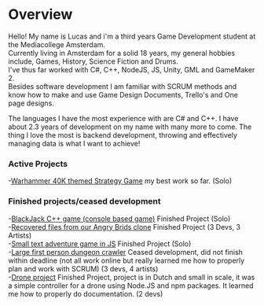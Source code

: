 # Overview

Hello! My name is Lucas and i'm a third years Game Development student at the Mediacollege Amsterdam.</br>
Currently living in Amsterdam for a solid 18 years, my general hobbies include, Games, History, Science Fiction and Drums.</br>
I've thus far worked with C#, C++, NodeJS, JS, Unity, GML and GameMaker 2.</br>
Besides software development I am familiar with SCRUM methods and know how to make and use Game Design Documents, Trello's and One page designs.</br>

The languages I have the most experience with are C# and C++.
I have about 2.3 years of development on my name with many more to come.
The thing I love the most is backend development, throwing and effectively managing data is what I want to achieve!

### Active Projects
-[Warhammer 40K themed Strategy Game](https://github.com/Shaw358/Wh40K) my best work so far. (Solo)

### Finished projects/ceased development
-[BlackJack C++ game (console based game)](https://github.com/Shaw358/CardCPPGame/tree/master/CardGames) Finished Project (Solo) </br>
-[Recovered files from our Angry Brids clone](https://github.com/Shaw358/AngryBirdsCloneRecovery) Finished Project (3 Devs, 3 Artists)</br>
-[Small text adventure game in JS](https://github.com/Shaw358/PROJ---txtAG) Finished Project (Solo)</br>
-[Large first person dungeon crawler](https://github.com/Firelonze/ProjectMythe/blob/master/README.md) Ceased development, did not finish within deadline (not all work online but really learned me how to properly plan and work with SCRUM) (3 devs, 4 artists)</br>
-[Drone project](https://github.com/Shaw358/Input-Output-Jordi-Lucas) Finished Project, project is in Dutch and small in scale, it was a simple controller for a drone using Node.JS and npm packages. It learned me how to properly do documentation. (2 devs)</br>
